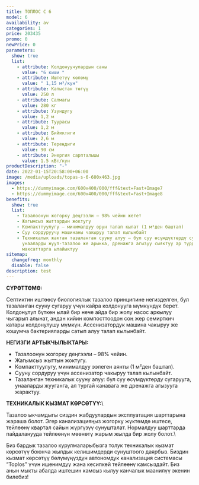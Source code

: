 ```yaml
---
title: ТОПЛОС C 6
model: 6
availability: av
categories: 1
price: 203435
promo: 0
newPrice: 0
parameters:
  show: true
  list:
    - attribute: Колдонуучулардын саны
      value: "6 киши "
    - attribute: Иштетүү көлөмү
      value: " 1,15 м³/кун"
    - attribute: Капыстан төгүү
      value: 250 л
    - attribute: Салмагы
      value: 280 кг
    - attribute: Узундугу
      value: 1,2 м
    - attribute: Туурасы
      value: 1,2 м
    - attribute: Бийиктиги
      value: 2,6 м
    - attribute: Тереңдиги
      value: 90 см
    - attribute: Энергия сарпталышы
      value: 1.5 кВт/кун
productDescription: "-"
date: 2022-01-15T20:58:00+06:00
image: /media/uploads/topas-s-6-600x463.jpg
images:
  - https://dummyimage.com/600x400/000/fff&text=Fast+Image7
  - https://dummyimage.com/600x400/000/fff&text=Fast+Image8
benefits:
  show: true
  list:
    - Тазалоонун жогорку деңгээли – 98% чейин жетет
    - Жагымсыз жыттардын жоктугу
    - Компакттуулугу – минималдуу орун талап кылат (1 м²ден баштап)
    - Суу сордуруучу машинаны чакыруу талап кылынбайт
    - Техникалык жактан тазаланган сууну алуу – бул суу өсүмдүктөрдү сугаруу,
      унааларды жууп-тазалоо же арыкка, дренажга агызуу сыяктуу ар түрдүү
      максаттарга ылайыктуу
sitemap:
  changefreq: monthly
  disable: false
description: test
---
```

**СҮРӨТТӨМӨ:**

Септиктин иштөөсү биологиялык тазалоо принципине негизделген, бул тазаланган сууну сугаруу үчүн кайра колдонууга мүмкүндүк берет.
Колдонулуп бүткөн ылай бир нече айда бир жолу насос аркылуу чыгарып алынат, андан кийин компосттоодон соң жер семирткич катары колдонулушу мүмкүн.
Ассенизатордук машина чакыруу же кошумча бактерияларды сатып алуу талап кылынбайт.

**НЕГИЗГИ АРТЫКЧЫЛЫКТАРЫ:**

* Тазалоонун жогорку деңгээли – 98% чейин.
* Жагымсыз жыттын жоктугу.
* Компакттуулугу, минималдуу ээлеген аянты (1 м²ден баштап).
* Сууну сордуруу үчүн ассенизатор чакыруу талап кылынбайт.
* Тазаланган техникалык сууну алуу: бул суу өсүмдүктөрдү сугарууга, унааларды жууганга, ал тургай канавага же дренажга агызууга жарактуу.

**ТЕХНИКАЛЫК КЫЗМАТ КӨРСӨТҮҮ:**\

Тазалоо ыкчамдыгы сиздин жабдуулардын эксплуатация шарттарына жараша болот. Эгер канализацияңыз жогорку жүктөмдө иштесе, тейлөөнү квартал сайын жүргүзүү сунушталат. Нормалдуу шарттарда пайдаланууда тейлөөнүн мөөнөтү жарым жылда бир жолу болот.\

Биз бардык тазалоо курулмаларыбызга толук техникалык кызмат көрсөтүү боюнча жылдык келишимдерди сунуштоого даярбыз. Биздин кызмат көрсөтүү бөлүмүңүздүн автономдук канализация системасы “Тоplos” үчүн ишенимдүү жана кесипкөй тейлөөнү камсыздайт. Биз анын мыкты абалда иштешин камсыз кылуу канчалык маанилүү экенин билебиз!
